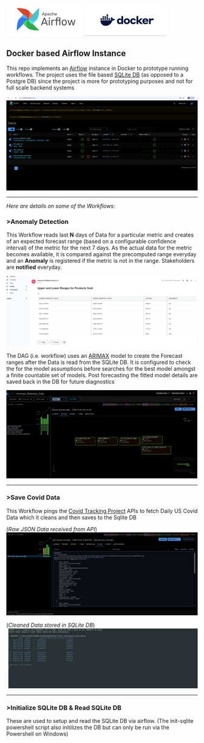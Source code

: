 
![Page_1](https://github.com/SubhraSMukherjee/Airflow_ETL_Pipelines/blob/main/screenshots/Airflow.PNG) 
![Page_1](https://github.com/SubhraSMukherjee/Airflow_ETL_Pipelines/blob/main/screenshots/Docker.PNG)
## Docker based Airflow Instance 

This repo implements an [Airflow](https://airflow.apache.org/) instance in Docker to prototype running workflows. The project uses the file based [SQLite DB](https://sqlite.org/) (as opposed to a Postgre DB) since the project is more for prototyping purposes and not for full scale backend systems  

![Page_1](https://github.com/SubhraSMukherjee/Airflow_ETL_Pipelines/blob/main/screenshots/image1.PNG)
___
*Here are details on some of the Workflows:*
### >Anomaly Detection
This Workflow reads last **N** days of Data for a particular metric and creates of an expected forecast range (based on a configurable confidence interval) of the metric for the next 7 days. As the actual data for the metric becomes available, it is compared against the precomputed range everyday and an **Anomaly** is registered if the metric is not in the range. Stakeholders are **notified** everyday. 


![Page_1](https://github.com/SubhraSMukherjee/Airflow_ETL_Pipelines/blob/main/screenshots/forecast.PNG)


The DAG (i.e. workflow) uses an [ARIMAX](https://en.wikipedia.org/wiki/Autoregressive_integrated_moving_average) model to create the Forecast ranges after the Data is read from the SQLite DB. It is configured to check the for the model assumptions before searches for the best model amongst a finite countable set of models. Post forecasting the fitted model details are saved back in the DB for future diagnostics  


![Page_1](https://github.com/SubhraSMukherjee/Airflow_ETL_Pipelines/blob/main/screenshots/anomaly.PNG)

___

### >Save Covid Data
This Workflow pings the [Covid Tracking Project](https://covidtracking.com/data/api) APIs to fetch Daily US Covid Data which it cleans and then saves to the Sqlite DB

(*Raw JSON Data received from API*)
![Page_1](https://github.com/SubhraSMukherjee/Airflow_ETL_Pipelines/blob/main/screenshots/Covid_raw.PNG)



(*Cleaned Data stored in SQLite DB*)
![Page_1](https://github.com/SubhraSMukherjee/Airflow_ETL_Pipelines/blob/main/screenshots/final_cleaned.PNG)


___
### >Initialize SQLite DB & Read SQLite DB
These are used to setup and read the SQLite DB via airflow. (The init-sqlite powershell script also initilizes the DB but can only be run via the Powershell on Windows)
